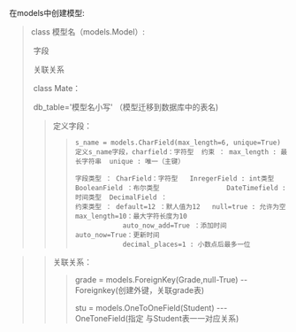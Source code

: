 在models中创建模型:

> class 模型名（models.Model）:
>
> ​	字段
>
> ​	关联关系
>
> ​	class Mate：
>
> ​		db_table='模型名小写'  （模型迁移到数据库中的表名)
>
> 
>
> > 定义字段：
> >
> > > ```
> > > s_name = models.CharField(max_length=6, unique=True)
> > > 定义s_name字段，charfield：字符型  约束 ： max_length : 最长字符串  unique : 唯一（主键）
> > >
> > > 字段类型 ： CharField：字符型   InregerField : int类型    BooleanField ：布尔类型   	            DateTimefield : 时间类型  DecimalField ：
> > > 约束类型 ： default=12 ：默人值为12   null=true : 允许为空  max_length=10：最大字符长度为10 
> > >             auto_now_add=True ：添加时间   auto_now=True：更新时间  
> > >             decimal_places=1 : 小数点后最多一位
> > > ```

> > 关联关系：
> >
> > > grade = models.ForeignKey(Grade,null-True)   -- Foreignkey(创建外键，关联grade表)
> > >
> > > stu = models.OneToOneField(Student)  ---   OneToneField(指定 与Student表一一对应关系)



